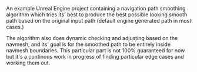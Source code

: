An example Unreal Engine project containing a navigation path smoothing algorithm which tries its' best to produce the best possible looking smooth path based on the original input path (default engine generated path in most cases.)

The algorithm also does dynamic checking and adjusting based on the navmesh, and its' goal is for the smoothed path to be entirely inside navmesh boundaries. This particular part is not 100% guaranteed for now but it's a continous work in progress of finding particular edge cases and working them out.
